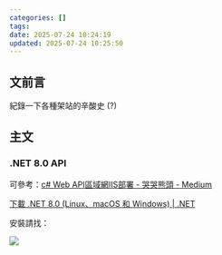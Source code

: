 ```yaml
---
categories: []
tags:
date: 2025-07-24 10:24:19
updated: 2025-07-24 10:25:50
---
```

## 文前言

紀錄一下各種架站的辛酸史 (?)

## 主文

### .NET 8.0 API

可參考：[c# Web API區域網IIS部署 - 哭哭熊頭 - Medium](https://medium.com/@misakaindex80/c-web-api%E5%8D%80%E5%9F%9F%E7%B6%B2iis%E9%83%A8%E7%BD%B2-82fe457aa966)

[下載 .NET 8.0 (Linux、macOS 和 Windows) | .NET](https://dotnet.microsoft.com/zh-tw/download/dotnet/8.0)

安裝請找：

![](IIS各種架站_API.png)
